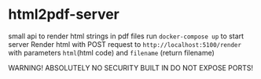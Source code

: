 # html2pdf-server
 small api to render html strings in pdf files
run ``docker-compose up`` to start server
Render html with POST request to ``http://localhost:5100/render`` with parameters ``html``(html code) and ``filename`` (return filename)

WARNING! ABSOLUTELY NO SECURITY BUILT IN DO NOT EXPOSE PORTS!